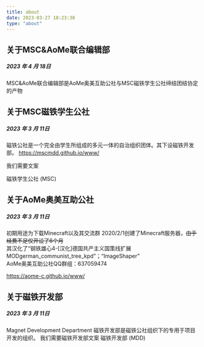 ```yaml
---
title: about
date: 2023-03-27 18:23:38
type: "about"
---
```

## 关于MSC&AoMe联合编辑部
##### 2023 年 4 月 18日
MSC&AoMe联合编辑部是AoMe奥美互助公社与MSC磁铁学生公社缔结团结协定的产物

## 关于MSC磁铁学生公社
##### 2023 年 3 月 11日
磁铁公社是一个完全由学生所组成的多元一体的自治组织团体。其下设磁铁开发部。
https://mscmdd.github.io/www/

我们需要文案

磁铁学生公社 (MSC)

## 关于AoMe奥美互助公社
##### 2023 年 3 月 11日 
初期用途为下载Minecraft以及其交流群
2020/2/1创建了Minecraft服务器，~~由于经费不足仅开设了6个月~~  
其汉化了“钢铁雄心4-[汉化]德国共产主义国策线扩展MODgerman_communist_tree_kpd”；“ImageShaper”  
AoMe奥美互助公社QQ群组：637059474

https://aome-c.github.io/www/

## 关于磁铁开发部
##### 2023 年 3 月 11日 
Magnet Development Department
磁铁开发部是磁铁公社组织下的专用于项目开发的组织。
我们需要磁铁开发部文案
磁铁开发部 (MDD)